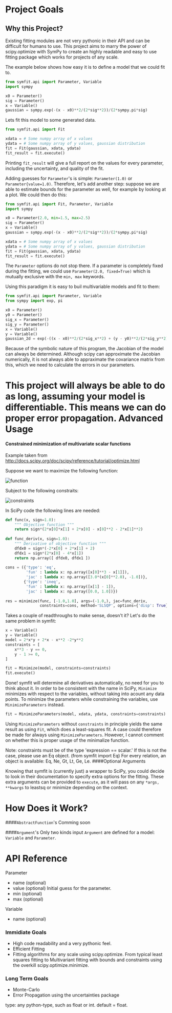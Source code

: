 Project Goals
=============
## Why this Project?
Existing fitting modules are not very pythonic in their API and can be difficult for humans to use. This project aims to marry the power of scipy.optimize with SymPy to create an highly readable and easy to use fitting package which works for projects of any scale.

The example below shows how easy it is to define a model that we could fit to.
```python
from symfit.api import Parameter, Variable
import sympy

x0 = Parameter()
sig = Parameter()
x = Variable()
gaussian = sympy.exp(-(x - x0)**2/(2*sig**2))/(2*sympy.pi*sig)
```

Lets fit this model to some generated data.

```python
from symfit.api import Fit

xdata = # Some numpy array of x values
ydata = # Some numpy array of y values, gaussian distribution
fit = Fit(gaussian, xdata, ydata)
fit_result = fit.execute()
```
Printing ```fit_result``` will give a full report on the values for every parameter, including the uncertainty, and quality of the fit.

Adding guesses for ```Parameter```'s is simple: ```Parameter(1.0)``` or ```Parameter{value=1.0)```. Therefore, let's add another step: suppose we are able to estimate bounds for the parameter as well, for example by looking at a plot. We could then do this:

```python
from symfit.api import Fit, Parameter, Variable
import sympy

x0 = Parameter(2.0, min=1.5, max=2.5)
sig = Parameter()
x = Variable()
gaussian = sympy.exp(-(x - x0)**2/(2*sig**2))/(2*sympy.pi*sig)

xdata = # Some numpy array of x values
ydata = # Some numpy array of y values, gaussian distribution
fit = Fit(gaussian, xdata, ydata)
fit_result = fit.execute()
```

The ```Parameter``` options do not stop there. If a parameter is completely fixed during the fitting, we could use ```Parameter(2.0, fixed=True)``` which is mutually exclusive with the ```min, max``` keywords.

Using this paradigm it is easy to buil multivariable models and fit to them:

```python
from symfit.api import Parameter, Variable
from sympy import exp, pi

x0 = Parameter()
y0 = Parameter()
sig_x = Parameter()
sig_y = Parameter()
x = Variable()
y = Variable()
gaussian_2d = exp(-((x - x0)**2/(2*sig_x**2) + (y - y0)**2/(2*sig_y**2)))/(2*pi*sig_x*sig_y)
```

Because of the symbolic nature of this program, the Jacobian of the model can always be determined. Although scipy can approximate the Jacobian numerically, it is not always able to appraximate the covariance matrix from this, which we need to calculate the errors in our parameters.

This project will always be able to do as long, assuming your model is differentiable. This means we can do proper error propagation.
Advanced Usage
==============

#### Constrained minimization of multivariate scalar functions

Example taken from http://docs.scipy.org/doc/scipy/reference/tutorial/optimize.html

Suppose we want to maximize the following function:

![function](http://docs.scipy.org/doc/scipy/reference/_images/math/775ad8006edfe87928e39f1798d8f53849f7216f.png)

Subject to the following constraits:

![constraints](http://docs.scipy.org/doc/scipy/reference/_images/math/984a489a67fd94bcec325c0d60777d61c12c94f4.png)

In SciPy code the following lines are needed:
```python
def func(x, sign=1.0):
    """ Objective function """
    return sign*(2*x[0]*x[1] + 2*x[0] - x[0]**2 - 2*x[1]**2)
    
def func_deriv(x, sign=1.0):
    """ Derivative of objective function """
    dfdx0 = sign*(-2*x[0] + 2*x[1] + 2)
    dfdx1 = sign*(2*x[0] - 4*x[1])
    return np.array([ dfdx0, dfdx1 ])
    
cons = ({'type': 'eq',
         'fun' : lambda x: np.array([x[0]**3 - x[1]]),
         'jac' : lambda x: np.array([3.0*(x[0]**2.0), -1.0])},
        {'type': 'ineq',
         'fun' : lambda x: np.array([x[1] - 1]),
         'jac' : lambda x: np.array([0.0, 1.0])})
         
res = minimize(func, [-1.0,1.0], args=(-1.0,), jac=func_deriv,
               constraints=cons, method='SLSQP', options={'disp': True})
```
Takes a couple of readthroughs to make sense, doesn't it? Let's do the same problem in symfit:

```python
x = Variable()
y = Variable()
model = 2*x*y + 2*x - x**2 -2*y**2
constraints = [
	x**3 - y == 0,
    y - 1 >= 0,
]

fit = Minimize(model, constraints=constraints)
fit.execute()
```
Done! symfit will determine all derivatives automatically, no need for you to think about it. In order to be consistent with the name in SciPy, ```Minimize``` minimizes with respect to the variables, without taking into acount any data points. To minimize the parameters while constraining the variables, use ```MinimizeParameters``` instead.

```python
fit = MinimizeParameters(model, xdata, ydata, constraints=constraints)
```

Using ```MinimizeParameters``` without ```constraints``` in principle yields the same result as using ```Fit```, which does a least-squares fit. A case could therefore be made for always using ```MinimizeParameters```. However, I cannot comment on whether this is proper usage of the minimalize function.

Note: constraints must be of the type 'expression == scalar.' If this is not the case, please use an Eq object. (from symfit import Eq) For every relation, an object is available:
Eq, Ne, Gt, Lt, Ge, Le.
####Optional Arguments

Knowing that symfit is (currently just) a wrapper to SciPy, you could decide to look in their documentation to specify extra options for the fitting. These extra arguments can be provided to ```execute```, as it will pass on any ```*args, **kwargs``` to leastsq or minimize depending on the context.


How Does it Work?
=================

####```AbstractFunction```'s
Comming soon

####```Argument```'s
Only two kinds input ```Argument``` are defined for a model: ```Variable``` and ```Parameter```.

API Reference
=============
Parameter
- name (optional)
- value (optional)
    Initial guess for the parameter. 
- min (optional)
- max (optional)

Variable
- name (optional)

### Immidiate Goals
- High code readability and a very pythonic feel.
- Efficient Fitting
- Fitting algorithms for any scale using scipy.optimize. From typical least squares fitting to Multivariant fitting with bounds and constraints using the overkill scipy.optimize.minimize.

### Long Term Goals
- Monte-Carlo
- Error Propagation using the uncertainties package

type: any python-type, such as float or int. default = float. 
